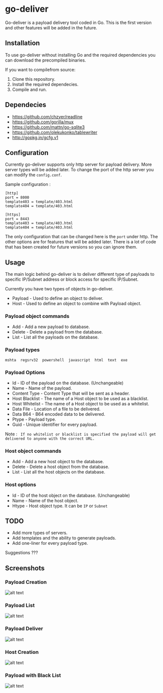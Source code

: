 # go-deliver

Go-deliver is a payload delivery tool coded in Go. This is the first version and other features will be added in the future.

## Installation
To use go-deliver without installing Go and the required dependencies you can download the precompiled binaries. 

If you want to compilefrom source:

1) Clone this repository.
2) Install the required dependecies.
3) Compile and run.

## Dependecies
* https://github.com/chzyer/readline
* https://github.com/gorilla/mux
* https://github.com/mattn/go-sqlite3
* https://github.com/olekukonko/tablewriter
* http://gopkg.in/gcfg.v1

## Configuration
Currently go-deliver supports only http server for payload delivery. More server types will be added later.
To change the port of the http server you can modify the ```config.conf```.

Sample configuration :

```
[http]
port = 8000
template403 = template/403.html
template404 = template/403.html

[https]
port = 8443
template403 = template/403.html
template404 = template/403.html
```
The only configuration that can be changed here is the ```port``` under http. The other options are for features that will be added later.
There is a lot of code that has been created for future versions so you can ignore them.

## Usage
The main logic behind go-deliver is to deliver different type of payloads to specific IP/Subnet address or block access for specific IP/Subnet.

Currently you have two types of objects in go-deliver.
* Payload - Used to define an object to deliver.
* Host - Used to define an object to combine with Payload object.

### Payload object commands
* Add - Add a new payload to database.
* Delete - Delete a payload from the database.
* List - List all the payloads on the database.

### Payload types
```mshta  regsrv32  powershell  javascript  html  text  exe```

### Payload Options
* Id - ID of the payload on the database. (Unchangeable)
* Name - Name of the payload.
* Content Type - Content Type that will be sent as a header.
* Host Blacklist - The name of a Host object to be used as a blacklist.
* Host Whitelist - The name of a Host object to be used as a whitelist.
* Data File - Location of a file to be delivered.
* Data B64 - B64 encoded data to be delivered.
* Ptype - Payload type.
* Guid - Unique identifier for every payload.

Note : ``` If no whitelist or blacklist is specified the payload will get delivered to anyone with the correct URL.```

### Host object commands
* Add - Add a new host object to the database.
* Delete - Delete a host object from the database.
* List - List all the host objects on the database.

### Host options
* Id - ID of the host object on the database. (Unchangeable)
* Name - Name of the host object.
* Htype - Host object type. It can be ```IP``` or ```Subnet```

## TODO
* Add more types of servers.
* Add templates and the ability to generate payloads.
* Add one-liner for every payload type.

Suggestions ???

## Screenshots
### Payload Creation

![alt text](https://raw.githubusercontent.com/0x09AL/go-deliver/master/screenshot/payload_creation.png "Payload Creation")

### Payload List

![alt text](https://raw.githubusercontent.com/0x09AL/go-deliver/master/screenshot/payload_list.png "Payload List")

### Payload Deliver

![alt text](https://raw.githubusercontent.com/0x09AL/go-deliver/master/screenshot/payload_deliver.png "Payload Deliver")

### Host Creation

![alt text](https://raw.githubusercontent.com/0x09AL/go-deliver/master/screenshot/host_creation.png "Payload List")

### Payload with Black List

![alt text](https://raw.githubusercontent.com/0x09AL/go-deliver/master/screenshot/blacklist_example.png "Black List Example")

